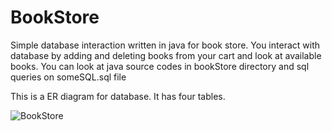 # BookStore
Simple database interaction written in java for book store. You interact with database by adding and deleting books from your cart and look at available books. You can look at java source codes in bookStore directory and sql queries on someSQL.sql file






This is a ER diagram for database. It has four tables.

![BookStore](https://user-images.githubusercontent.com/45946407/110332948-38df6880-804b-11eb-94c6-ebecd68543af.png)
